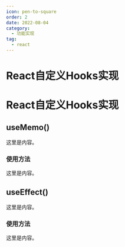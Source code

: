 ```yaml
---
icon: pen-to-square
order: 2
date: 2022-08-04
category:
  - 功能实现
tag:
  - react
---
```


# React自定义Hooks实现
<!-- more -->
# React自定义Hooks实现

## useMemo()

这里是内容。

### 使用方法

这里是内容。

## useEffect()

这里是内容。

### 使用方法

这里是内容。
